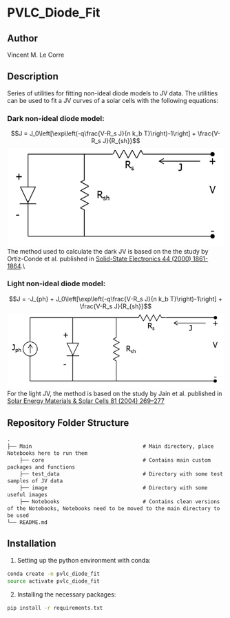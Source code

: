# PVLC_Diode_Fit

## Author
Vincent M. Le Corre

## Description
Series of utilities for fitting non-ideal diode models to JV data. 
The utilities can be used to fit a JV curves of a solar cells with the following equations:
### Dark non-ideal diode model:
$$J = J_0\left[\exp\left(-q\frac{V-R_s J}{n k_b T}\right)-1\right] + \frac{V-R_s J}{R_{sh}}$$
![](/image/dark_circuit_diode.png)\
The method used to calculate the dark JV is based on the the study by Ortiz-Conde et al. published in [Solid-State Electronics 44 (2000) 1861-1864](https://doi.org/10.1016/S0038-1101(00)00132-5).\
### Light non-ideal diode model:
$$J = -J_{ph} + J_0\left[\exp\left(-q\frac{V-R_s J}{n k_b T}\right)-1\right] + \frac{V-R_s J}{R_{sh}}$$
![](/image/light_circuit_diode.png)
For the light JV, the method is based on the study by Jain et al. published in [Solar Energy Materials & Solar Cells 81 (2004) 269–277](https://doi.org/10.1016/j.solmat.2003.11.018)

## Repository Folder Structure
    .
    ├── Main                                    # Main directory, place Notebooks here to run them
        ├── core                                # Contains main custom packages and functions
        ├── test_data                           # Directory with some test samples of JV data
        ├── image                               # Directory with some useful images
        ├── Notebooks                           # Contains clean versions of the Notebooks, Notebooks need to be moved to the main directory to be used
    └── README.md

## Installation
1. Setting up the python environment with conda:
```bash
conda create -n pvlc_diode_fit
source activate pvlc_diode_fit
```
2. Installing the necessary packages:
```bash
pip install -r requirements.txt
```


